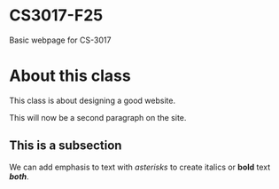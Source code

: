 # CS3017-F25
Basic webpage for CS-3017

# About this class
This class is about designing a good website. 

This will now be a second paragraph on the site.  

## This is a subsection
We can add emphasis to text with *asterisks* to create italics or **bold** text ***both***. 
